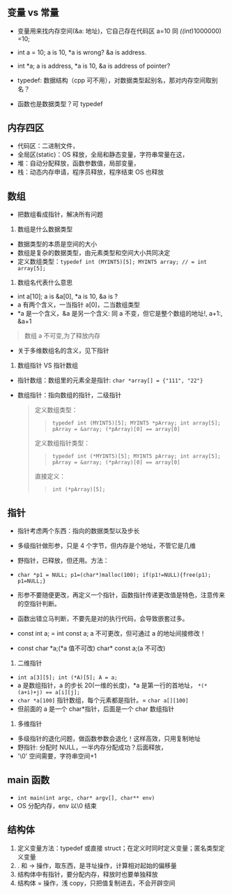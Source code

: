 #

## 变量 vs 常量

- 变量用来找内存空间(&a: 地址)，它自己存在代码区 a=10 同 _((int_)1000000) =10;

- int a = 10; a is 10, \*a is wrong? &a is address.
- int \*a; a is address, \*a is 10, &a is address of pointer?

- typedef: 数据结构（cpp 可不用），对数据类型起别名，那对内存空间取别名？
- 函数也是数据类型？可 typedef

## 内存四区

- 代码区：二进制文件，
- 全局区(static)：OS 释放，全局和静态变量，字符串常量在这，
- 堆：自动分配释放，函数参数值，局部变量，
- 栈：动态内存申请，程序员释放，程序结束 OS 也释放

## 数组

- 把数组看成指针，解决所有问题

1. 数组是什么数据类型

- 数据类型的本质是空间的大小
- 数组是复杂的数据类型，由元素类型和空间大小共同决定
- 定义数组类型：`typedef int (MYINT5)[5]; MYINT5 array; // = int array[5];`

1. 数组名代表什么意思

- int a[10]; a is &a[0], \*a is 10, &a is ?
- a 有两个含义，一当指针 a[0]，二当数组类型
- \*a 是一个含义，&a 是另一个含义: 同 a 不变，但它是整个数组的地址!, a+1:, &a+1

> 数组 a 不可变,为了释放内存

- 关于多维数组名的含义，见下指针

1. 数组指针 VS 指针数组

- 指针数组：数组里的元素全是指针: `char *array[] = {"111", "22"}`
- 数组指针：指向数组的指针，二级指针

  > 定义数组类型：
  >
  > > `typedef int (MYINT5)[5]; MYINT5 *pArray; int array[5]; pArray = &array; (*pArray)[0] == array[0]`
  >
  > 定义数组指针类型：
  >
  > > `typedef int (*MYINT5)[5]; MYINT5 pArray; int array[5]; pArray = &array; (*pArray)[0] == array[0]`
  >
  > 直接定义：
  >
  > > `int (*pArray)[5];`

## 指针

- 指针考虑两个东西：指向的数据类型以及步长

- 多级指针做形参，只是 4 个字节，但内存是个地址，不管它是几维
- 野指针，已释放，但还用。方法：
- `char *p1 = NULL; p1=(char*)malloc(100); if(p1!=NULL){free(p1); p1=NULL;}`

- 形参不要随便更改，再定义一个指针，函数指针传递更改值是特色，注意传来的空指针判断。
- 函数出错立马判断，不要先是对的执行代码，会导致嵌套过多。

- const int a; = int const a; a 不可更改，但可通过 a 的地址间接修改！
- const char *a;(*a 值不可改) char\* const a;(a 不可改)

1. 二维指针

- `int a[3][5]; int (*A)[5]; A = a;`
- a 是数组指针，a 的步长 20(一维的长度)，\*a 是第一行的首地址， `*(*(a+i)+j) == a[i][j];`
- `char *a[100]` 指针数组，每个元素都是指针。= `char a[][100]`
- 但前面的 a 是一个 char\*指针，后面是一个 char 数组指针

1. 多维指针

- 多级指针的退化问题，做函数参数会退化！这样高效，只用复制地址
- 野指针: 分配时 NULL，一半内存分配成功？后面释放，
- '\0' 空间需要，字符串空间+1

## main 函数

- `int main(int argc, char* argv[], char** env)`
- OS 分配内存，env 以\0 结束

## 结构体

1. 定义变量方法：typedef 或直接 struct；在定义时同时定义变量；匿名类型定义变量
1. . 和 -> 操作，取东西，是寻址操作，计算相对起始的偏移量
1. 结构体中有指针，要分配内存，释放时也要单独释放
1. 结构体 = 操作，浅 copy，只把值复制进去，不会开辟空间
